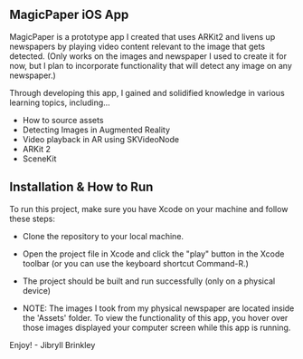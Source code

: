 ## MagicPaper iOS App

MagicPaper is a prototype app I created that uses ARKit2 and livens up newspapers by playing video content relevant to the image that gets detected.
(Only works on the images and newspaper I used to create it for now, but I plan to incorporate functionality that will detect any image on any newspaper.)

Through developing this app, I gained and solidified knowledge in various learning topics, including...

* How to source assets
* Detecting Images in Augmented Reality
* Video playback in AR using SKVideoNode
* ARKit 2
* SceneKit

## Installation & How to Run
To run this project, make sure you have Xcode on your machine and follow these steps:

* Clone the repository to your local machine.
* Open the project file in Xcode and click the "play" button in the Xcode toolbar (or you can use the keyboard shortcut Command-R.)
* The project should be built and run successfully (only on a physical device)

* NOTE: The images I took from my physical newspaper are located inside the 'Assets' folder. To view the functionality of this app,
you hover over those images displayed your computer screen while this app is running.

Enjoy! - Jibryll Brinkley

